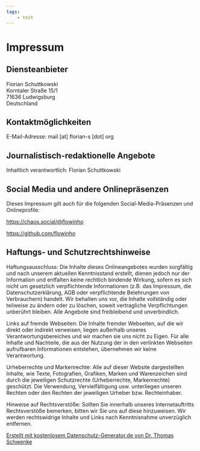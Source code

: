 ```yaml
---
tags:
    - test
---
```

# Impressum

## Diensteanbieter
<p>Florian Schuttkowski<br />
Korntaler Straße 15/1<br />
71636 Ludwigsburg<br />
Deutschland</p>

## Kontaktmöglichkeiten

E-Mail-Adresse: mail [at] florian-s [dot] org

## Journalistisch-redaktionelle Angebote
Inhaltlich verantwortlich: Florian Schuttkowski

## Social Media und andere Onlinepräsenzen
Dieses Impressum gilt auch für die folgenden Social-Media-Präsenzen und Onlineprofile: 
<p><a href="https://chaos.social/@flowinho" target="_blank">https://chaos.social/@flowinho</a></p>
<p><a href="https://github.com/flowinho" target="_blank">https://github.com/flowinho</a></p>

## Haftungs- und Schutzrechtshinweise
<p>Haftungsausschluss: Die Inhalte dieses Onlineangebotes wurden sorgfältig und nach unserem aktuellen Kenntnisstand erstellt, dienen jedoch nur der Information und entfalten keine rechtlich bindende Wirkung, sofern es sich nicht um gesetzlich verpflichtende Informationen (z.B. das Impressum, die Datenschutzerklärung, AGB oder verpflichtende Belehrungen von Verbrauchern) handelt. Wir behalten uns vor, die Inhalte vollständig oder teilweise zu ändern oder zu löschen, soweit vertragliche Verpflichtungen unberührt bleiben. Alle Angebote sind freibleibend und unverbindlich.</p>
<p>Links auf fremde Webseiten: Die Inhalte fremder Webseiten, auf die wir direkt oder indirekt verweisen, liegen außerhalb unseres Verantwortungsbereiches und wir machen sie uns nicht zu Eigen. Für alle Inhalte und Nachteile, die aus der Nutzung der in den verlinkten Webseiten aufrufbaren Informationen entstehen, übernehmen wir keine Verantwortung.</p>
<p>Urheberrechte und Markenrechte: Alle auf dieser Website dargestellten Inhalte, wie Texte, Fotografien, Grafiken, Marken und Warenzeichen sind durch die jeweiligen Schutzrechte (Urheberrechte, Markenrechte) geschützt. Die Verwendung, Vervielfältigung usw. unterliegen unseren Rechten oder den Rechten der jeweiligen Urheber bzw. Rechteinhaber.</p>
<p>Hinweise auf Rechtsverstöße: Sollten Sie innerhalb unseres Internetauftritts Rechtsverstöße bemerken, bitten wir Sie uns auf diese hinzuweisen. Wir werden rechtswidrige Inhalte und Links nach Kenntnisnahme unverzüglich entfernen.</p>

<p class="seal"><a href="https://datenschutz-generator.de/" title="Rechtstext von Dr. Schwenke - für weitere Informationen bitte anklicken." target="_blank" rel="noopener noreferrer nofollow">Erstellt mit kostenlosem Datenschutz-Generator.de von Dr. Thomas Schwenke</a></p>
